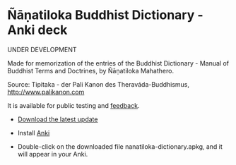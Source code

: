 # Ñāṇatiloka Buddhist Dictionary - Anki deck

UNDER DEVELOPMENT

Made for memorization of the entries of the Buddhist Dictionary - Manual of Buddhist Terms and Doctrines, 
by Ñāṇatiloka Mahathero.

Source: Tipitaka - der Pali Kanon des Theraváda-Buddhismus, http://www.palikanon.com

It is available for public testing and [feedback](https://docs.google.com/forms/d/e/1FAIpQLSeA7LgF9KnCGWw1_HysqKpgD4eg4Hjo3ZFG7GcL53nsIETDCw/viewform).

- [Download the latest update](https://github.com/sasanarakkha/study-tools/releases/latest/download/nanatiloka-dictionary.apkg)

- Install [Anki](https://apps.ankiweb.net/)

- Double-click on the downloaded file nanatiloka-dictionary.apkg, and it will appear in your Anki.
